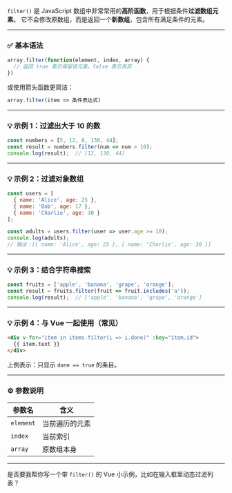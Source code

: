 `filter()` 是 JavaScript 数组中非常常用的**高阶函数**，用于根据条件**过滤数组元素**。
它不会修改原数组，而是返回一个**新数组**，包含所有满足条件的元素。

---

### ✅ 基本语法

```js
array.filter(function(element, index, array) {
  // 返回 true 表示保留该元素，false 表示丢弃
})
```

或使用箭头函数更简洁：

```js
array.filter(item => 条件表达式)
```

---

### 💡 示例 1：过滤出大于 10 的数

```js
const numbers = [5, 12, 8, 130, 44];
const result = numbers.filter(num => num > 10);
console.log(result);  // [12, 130, 44]
```

---

### 💡 示例 2：过滤对象数组

```js
const users = [
  { name: 'Alice', age: 25 },
  { name: 'Bob', age: 17 },
  { name: 'Charlie', age: 30 }
];

const adults = users.filter(user => user.age >= 18);
console.log(adults);
// 输出：[{ name: 'Alice', age: 25 }, { name: 'Charlie', age: 30 }]
```

---

### 💡 示例 3：结合字符串搜索

```js
const fruits = ['apple', 'banana', 'grape', 'orange'];
const result = fruits.filter(fruit => fruit.includes('a'));
console.log(result);  // ['apple', 'banana', 'grape', 'orange']
```

---

### 💡 示例 4：与 Vue 一起使用（常见）

```html
<div v-for="item in items.filter(i => i.done)" :key="item.id">
  {{ item.text }}
</div>
```

上例表示：只显示 `done == true` 的条目。

---

### ⚙️ 参数说明

| 参数名       | 含义      |
| --------- | ------- |
| `element` | 当前遍历的元素 |
| `index`   | 当前索引    |
| `array`   | 原数组本身   |

---

是否要我帮你写一个带 `filter()` 的 Vue 小示例，比如在输入框里动态过滤列表？
